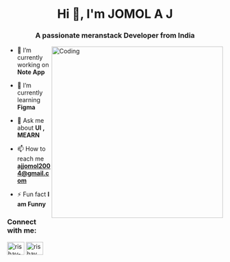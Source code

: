 <h1 align="center">Hi 👋, I'm JOMOL A J</h1>
<h3 align="center">A passionate meranstack Developer from India</h3>
<img align="right" alt="Coding" width="400" src="https://cdn.dribbble.com/users/4055494/screenshots/15215756/lottie-000_1_1.gif">


- 🔭 I’m currently working on **Note App**

- 🌱 I’m currently learning **Figma**

- 💬 Ask me about **UI , MEARN**

- 📫 How to reach me **ajjomol2004@gmail.com**

- ⚡ Fun fact **I am Funny**

<h3 align="left">Connect with me:</h3>
<p align="left">

<a href="https://www.linkedin.com/in/jomol-a-j-85600829a/" target="blank"><img align="center" src="https://raw.githubusercontent.com/rahuldkjain/github-profile-readme-generator/master/src/images/icons/Social/linked-in-alt.svg" alt="rishav-chanda-b89a791b3" height="30" width="40" /></a>
<a href="https://instagram.com/jomzz_14" target="blank"><img align="center" src="https://raw.githubusercontent.com/rahuldkjain/github-profile-readme-generator/master/src/images/icons/Social/instagram.svg" alt="rishav_chanda" height="30" width="40" /></a>

